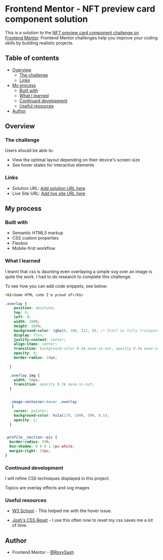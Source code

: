 # Frontend Mentor - NFT preview card component solution

This is a solution to the [NFT preview card component challenge on Frontend Mentor](https://www.frontendmentor.io/challenges/nft-preview-card-component-SbdUL_w0U). Frontend Mentor challenges help you improve your coding skills by building realistic projects. 

## Table of contents

- [Overview](#overview)
  - [The challenge](#the-challenge)
  - [Links](#links)
- [My process](#my-process)
  - [Built with](#built-with)
  - [What I learned](#what-i-learned)
  - [Continued development](#continued-development)
  - [Useful resources](#useful-resources)
- [Author](#author)



## Overview

### The challenge

Users should be able to:

- View the optimal layout depending on their device's screen size
- See hover states for interactive elements


### Links

- Solution URL: [Add solution URL here](https://your-solution-url.com)
- Live Site URL: [Add live site URL here](https://your-live-site-url.com)

## My process

### Built with

- Semantic HTML5 markup
- CSS custom properties
- Flexbox
- Mobile-first workflow

### What I learned

I learnt that css is daunting even overlaying a simple svg over an image is quite the work. I had to do research to complete this challenge. 

To see how you can add code snippets, see below:

```html
<h1>Some HTML code I'm proud of</h1>
```
```css
.overlay {
    position: absolute;
    top: 0;
    left: 0;
    width: 100%;
    height: 100%;
    background-color: rgba(0, 188, 212, 0); /* Start as fully transparent */
    display: flex;
    justify-content: center;
    align-items: center;
    transition: background-color 0.3s ease-in-out, opacity 0.3s ease-in-out;
    opacity: 0;
    border-radius: 10px;
    
  }

  .overlay img {
    width: 50px;
    transition: opacity 0.3s ease-in-out;
  }


  .image-container:hover .overlay
   {
    cursor: pointer;
    background-color: hsla(178, 100%, 50%, 0.5);
    opacity: 1;
  }


.profile__section--pic {
  border-radius: 50%;
  box-shadow: 0 0 0 1.5px white;
  margin-right: 20px;
}
```


### Continued development

I will refine CSS techniques displayed in this project. 

Topics are overlay effects and svg images 

### Useful resources

- [W3 School](https://www.w3schools.com/cssref/sel_hover.php) - This helped me with the hover issue. 

- [Josh's CSS Reset](https://www.joshwcomeau.com/css/custom-css-reset/) - I use this often now to reset my css saves me a lot of time.


## Author

- Frontend Mentor - [@RoxySash](https://www.frontendmentor.io/profile/RoxySash)


